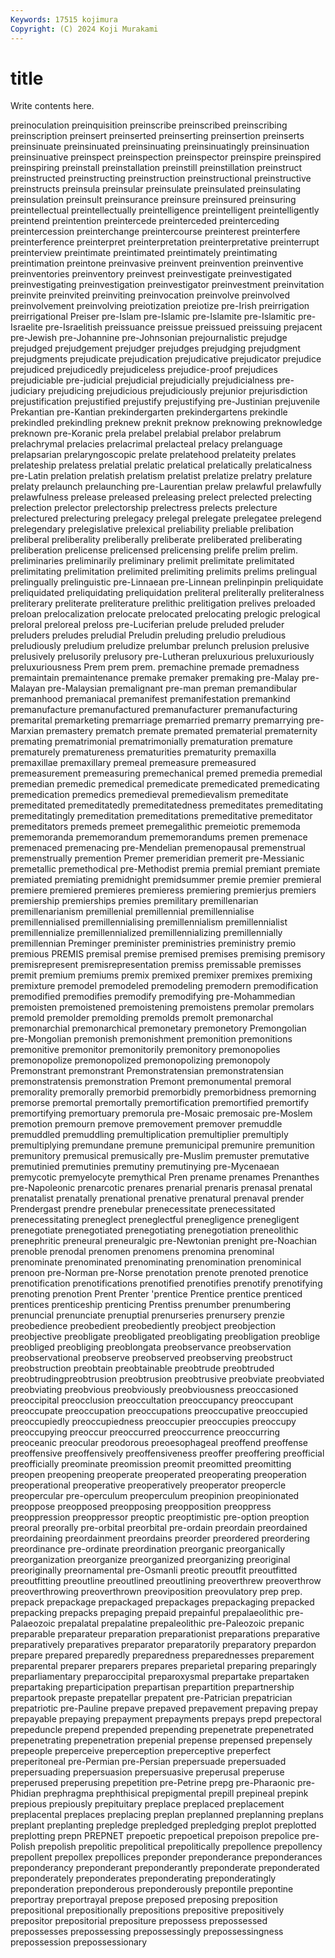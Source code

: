 ```yaml
---
Keywords: 17515 kojimura
Copyright: (C) 2024 Koji Murakami
---
```


# title

Write contents here.



 preinoculation preinquisition
preinscribe preinscribed preinscribing preinscription preinsert preinserted preinserting preinsertion preinserts preinsinuate
preinsinuated preinsinuating preinsinuatingly preinsinuation preinsinuative preinspect preinspection preinspector preinspire preinspired
preinspiring preinstall preinstallation preinstill preinstillation preinstruct preinstructed preinstructing preinstruction preinstructional
preinstructive preinstructs preinsula preinsular preinsulate preinsulated preinsulating preinsulation preinsult preinsurance
preinsure preinsured preinsuring preintellectual preintellectually preintelligence preintelligent preintelligently preintend preintention
preintercede preinterceded preinterceding preintercession preinterchange preintercourse preinterest preinterfere preinterference preinterpret
preinterpretation preinterpretative preinterrupt preinterview preintimate preintimated preintimately preintimating preintimation preintone
preinvasive preinvent preinvention preinventive preinventories preinventory preinvest preinvestigate preinvestigated preinvestigating
preinvestigation preinvestigator preinvestment preinvitation preinvite preinvited preinviting preinvocation preinvolve preinvolved
preinvolvement preinvolving preiotization preiotize pre-Irish preirrigation preirrigational Preiser pre-Islam pre-Islamic
pre-Islamite pre-Islamitic pre-Israelite pre-Israelitish preissuance preissue preissued preissuing prejacent pre-Jewish
pre-Johannine pre-Johnsonian prejournalistic prejudge prejudged prejudgement prejudger prejudges prejudging prejudgment
prejudgments prejudicate prejudication prejudicative prejudicator prejudice prejudiced prejudicedly prejudiceless prejudice-proof
prejudices prejudiciable pre-judicial prejudicial prejudicially prejudicialness pre-judiciary prejudicing prejudicious prejudiciously
prejunior prejurisdiction prejustification prejustified prejustify prejustifying pre-Justinian prejuvenile Prekantian pre-Kantian
prekindergarten prekindergartens prekindle prekindled prekindling preknew preknit preknow preknowing preknowledge
preknown pre-Koranic prela prelabel prelabial prelabor prelabrum prelachrymal prelacies prelacrimal
prelacteal prelacy prelanguage prelapsarian prelaryngoscopic prelate prelatehood prelateity prelates prelateship
prelatess prelatial prelatic prelatical prelatically prelaticalness pre-Latin prelation prelatish prelatism
prelatist prelatize prelatry prelature prelaty prelaunch prelaunching pre-Laurentian prelaw prelawful
prelawfully prelawfulness prelease preleased preleasing prelect prelected prelecting prelection prelector
prelectorship prelectress prelects prelecture prelectured prelecturing prelegacy prelegal prelegate prelegatee
prelegend prelegendary prelegislative prelexical preliability preliable prelibation preliberal preliberality preliberally
preliberate preliberated preliberating preliberation prelicense prelicensed prelicensing prelife prelim prelim.
preliminaries preliminarily preliminary prelimit prelimitate prelimitated prelimitating prelimitation prelimited prelimiting
prelimits prelims prelingual prelingually prelinguistic pre-Linnaean pre-Linnean prelinpinpin preliquidate preliquidated
preliquidating preliquidation preliteral preliterally preliteralness preliterary preliterate preliterature prelithic prelitigation
prelives preloaded preloan prelocalization prelocate prelocated prelocating prelogic prelogical preloral
preloreal preloss pre-Luciferian prelude preluded preluder preluders preludes preludial Preludin
preluding preludio preludious preludiously preludium preludize prelumbar prelunch prelusion prelusive
prelusively prelusorily prelusory pre-Lutheran preluxurious preluxuriously preluxuriousness Prem prem prem.
premachine premade premadness premaintain premaintenance premake premaker premaking pre-Malay pre-Malayan
pre-Malaysian premalignant pre-man preman premandibular premanhood premaniacal premanifest premanifestation premankind
premanufacture premanufactured premanufacturer premanufacturing premarital premarketing premarriage premarried premarry premarrying
pre-Marxian premastery prematch premate premated prematerial prematernity premating prematrimonial prematrimonially
prematuration premature prematurely prematureness prematurities prematurity premaxilla premaxillae premaxillary premeal
premeasure premeasured premeasurement premeasuring premechanical premed premedia premedial premedian premedic
premedical premedicate premedicated premedicating premedication premedics premedieval premedievalism premeditate premeditated
premeditatedly premeditatedness premeditates premeditating premeditatingly premeditation premeditations premeditative premeditator premeditators
premeds premeet premegalithic premeiotic prememoda prememoranda prememorandum prememorandums premen premenace
premenaced premenacing pre-Mendelian premenopausal premenstrual premenstrually premention Premer premeridian premerit
pre-Messianic premetallic premethodical pre-Methodist premia premial premiant premiate premiated premiating
premidnight premidsummer premie premier premieral premiere premiered premieres premieress premiering
premierjus premiers premiership premierships premies premilitary premillenarian premillenarianism premillenial premillennial
premillennialise premillennialised premillennialising premillennialism premillennialist premillennialize premillennialized premillennializing premillennially premillennian
Preminger preminister preministries preministry premio premious PREMIS premisal premise premised
premises premising premisory premisrepresent premisrepresentation premiss premissable premisses premit premium
premiums premix premixed premixer premixes premixing premixture premodel premodeled premodeling
premodern premodification premodified premodifies premodify premodifying pre-Mohammedian premoisten premoistened premoistening
premoistens premolar premolars premold premolder premolding premolds premolt premonarchal premonarchial
premonarchical premonetary premonetory Premongolian pre-Mongolian premonish premonishment premonition premonitions premonitive
premonitor premonitorily premonitory premonopolies premonopolize premonopolized premonopolizing premonopoly Premonstrant premonstrant
Premonstratensian premonstratensian premonstratensis premonstration Premont premonumental premoral premorality premorally premorbid
premorbidly premorbidness premorning premorse premortal premortally premortification premortified premortify premortifying
premortuary premorula pre-Mosaic premosaic pre-Moslem premotion premourn premove premovement premover
premuddle premuddled premuddling premultiplication premultiplier premultiply premultiplying premundane premune premunicipal
premunire premunition premunitory premusical premusically pre-Muslim premuster premutative premutinied premutinies
premutiny premutinying pre-Mycenaean premycotic premyelocyte premythical Pren prename prenames Prenanthes
pre-Napoleonic prenarcotic prenares prenarial prenaris prenasal prenatal prenatalist prenatally prenational
prenative prenatural prenaval prender Prendergast prendre prenebular prenecessitate prenecessitated prenecessitating
preneglect preneglectful prenegligence prenegligent prenegotiate prenegotiated prenegotiating prenegotiation preneolithic prenephritic
preneural preneuralgic pre-Newtonian prenight pre-Noachian prenoble prenodal prenomen prenomens prenomina
prenominal prenominate prenominated prenominating prenomination prenominical prenoon pre-Norman pre-Norse prenotation
prenote prenoted prenotice prenotification prenotifications prenotified prenotifies prenotify prenotifying prenoting
prenotion Prent Prenter 'prentice Prentice prentice prenticed prentices prenticeship prenticing
Prentiss prenumber prenumbering prenuncial prenunciate prenuptial prenurseries prenursery prenzie preobedience
preobedient preobediently preobject preobjection preobjective preobligate preobligated preobligating preobligation preoblige
preobliged preobliging preoblongata preobservance preobservation preobservational preobserve preobserved preobserving preobstruct
preobstruction preobtain preobtainable preobtrude preobtruded preobtrudingpreobtrusion preobtrusion preobtrusive preobviate preobviated
preobviating preobvious preobviously preobviousness preoccasioned preoccipital preocclusion preoccultation preoccupancy preoccupant
preoccupate preoccupation preoccupations preoccupative preoccupied preoccupiedly preoccupiedness preoccupier preoccupies preoccupy
preoccupying preoccur preoccurred preoccurrence preoccurring preoceanic preocular preodorous preoesophageal preoffend
preoffense preoffensive preoffensively preoffensiveness preoffer preoffering preofficial preofficially preominate preomission
preomit preomitted preomitting preopen preopening preoperate preoperated preoperating preoperation preoperational
preoperative preoperatively preoperator preopercle preopercular pre-operculum preoperculum preopinion preopinionated preoppose
preopposed preopposing preopposition preoppress preoppression preoppressor preoptic preoptimistic pre-option preoption
preoral preorally pre-orbital preorbital pre-ordain preordain preordained preordaining preordainment preordains
preorder preordered preordering preordinance pre-ordinate preordination preorganic preorganically preorganization preorganize
preorganized preorganizing preoriginal preoriginally preornamental pre-Osmanli preotic preoutfit preoutfitted preoutfitting
preoutline preoutlined preoutlining preoverthrew preoverthrow preoverthrowing preoverthrown preoviposition preovulatory prep
prep. prepack prepackage prepackaged prepackages prepackaging prepacked prepacking prepacks prepaging
prepaid prepainful prepalaeolithic pre-Palaeozoic prepalatal prepalatine prepaleolithic pre-Paleozoic prepanic preparable
preparateur preparation preparationist preparations preparative preparatively preparatives preparator preparatorily preparatory
prepardon prepare prepared preparedly preparedness preparednesses preparement preparental preparer preparers
prepares preparietal preparing preparingly preparliamentary preparoccipital preparoxysmal prepartake prepartaken prepartaking
preparticipation prepartisan prepartition prepartnership prepartook prepaste prepatellar prepatent pre-Patrician prepatrician
prepatriotic pre-Pauline prepave prepaved prepavement prepaving prepay prepayable prepaying prepayment
prepayments prepays prepd prepectoral prepeduncle prepend prepended prepending prepenetrate prepenetrated
prepenetrating prepenetration prepenial prepense prepensed prepensely prepeople preperceive preperception preperceptive
preperfect preperitoneal pre-Permian pre-Persian prepersuade prepersuaded prepersuading prepersuasion prepersuasive preperusal
preperuse preperused preperusing prepetition pre-Petrine prepg pre-Pharaonic pre-Phidian prephragma prephthisical
prepigmental prepill prepineal prepink prepious prepiously prepituitary preplace preplaced preplacement
preplacental preplaces preplacing preplan preplanned preplanning preplans preplant preplanting prepledge
prepledged prepledging preplot preplotted preplotting prepn PREPNET prepoetic prepoetical prepoison
prepolice pre-Polish prepolish prepolitic prepolitical prepolitically prepollence prepollency prepollent prepollex
prepollices preponder preponderance preponderances preponderancy preponderant preponderantly preponderate preponderated preponderately
preponderates preponderating preponderatingly preponderation preponderous preponderously prepontile prepontine preportray preportrayal
prepose preposed preposing preposition prepositional prepositionally prepositions prepositive prepositively prepositor
prepositorial prepositure prepossess prepossessed prepossesses prepossessing prepossessingly prepossessingness prepossession prepossessionary
